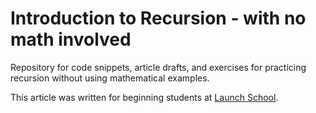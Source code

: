 # Introduction to Recursion - with no math involved
Repository for code snippets, article drafts, and exercises for practicing
recursion without using mathematical examples.

This article was written for beginning students at [Launch School](https://launchschool.com).
